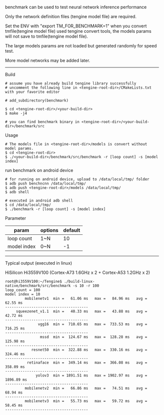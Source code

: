 benchmark can be used to test neural network inference performance

Only the network definition files (tengine model file) are required.

Set the ENV with "export TM_FOR_BENCHMARK=1" when you convert tmfile(tengine model file) used tengine convert tools, the models params will not save to tmfile(tengine model file).

The large  models params are not loaded but generated randomly for speed test.

More model networks may be added later.

---
Build
```
# assume you have already build tengine library successfully
# uncomment the following line in <tengine-root-dir>/CMakeLists.txt with your favorite editor

# add_subdirectory(benchmark)

$ cd <tengine-root-dir>/<your-build-dir>
$ make -j4

# you can find benchmark binary in <tengine-root-dir>/<your-build-dir>/benchmark/src
```

Usage
```
# The models file in <tengine-root-dir>/models is convert without model params.
$ cd <tengine-root-dir>
$ ./<your-build-dir>/benchmark/src/benchmark -r [loop count] -s [model index]
```
run benchmark on android device
```
# for running on android device, upload to /data/local/tmp/ folder
$ adb push benchncnn /data/local/tmp/
$ adb push <tengine-root-dir>/models /data/local/tmp/
$ adb shell

# executed in android adb shell
$ cd /data/local/tmp/
$ ./benchmark -r [loop count] -s [model index]
```

Parameter

| param       | options             | default |
| ----------- | ------------------- | ------- |
| loop count  | 1~N                 | 10      |
| model index | 0~N                 | -1      |

---

Typical output (executed in linux)

HiSilicon Hi3559V100 (Cortex-A73 1.6GHz x 2 + Cortex-A53 1.2GHz x 2)
```
root@hi3559V100:~/Tengine$ ./build-linux-native/benchmark/src/benchmark -s 10 -r 100
loop_count = 100
model index = 10
         mobilenetv1  min =   61.06 ms   max =   84.96 ms   avg =   62.55 ms
--------------------------------------
     squeezenet_v1.1  min =   40.33 ms   max =   43.88 ms   avg =   42.72 ms
--------------------------------------
               vgg16  min =  710.65 ms   max =  733.53 ms   avg =  716.25 ms
--------------------------------------
                mssd  min =  124.67 ms   max =  128.28 ms   avg =  125.98 ms
--------------------------------------
            resnet50  min =  322.88 ms   max =  330.16 ms   avg =  324.46 ms
--------------------------------------
          retinaface  min =  349.14 ms   max =  366.08 ms   avg =  358.09 ms
--------------------------------------
              yolov3  min = 1891.51 ms   max = 1902.97 ms   avg = 1896.89 ms
--------------------------------------
         mobilenetv2  min =   66.86 ms   max =   74.51 ms   avg =   68.94 ms
--------------------------------------
         mobilenetv3  min =   55.73 ms   max =   59.72 ms   avg =   58.45 ms
--------------------------------------

```


